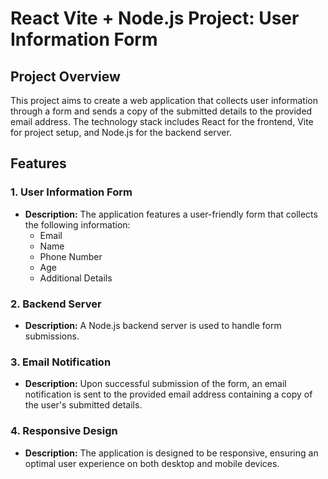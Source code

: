 # React Vite + Node.js Project: User Information Form

## Project Overview

This project aims to create a web application that collects user information through a form and sends a copy of the submitted details to the provided email address. The technology stack includes React for the frontend, Vite for project setup, and Node.js for the backend server.

## Features

### 1. User Information Form

   - **Description:** The application features a user-friendly form that collects the following information:
     - Email
     - Name
     - Phone Number
     - Age
     - Additional Details
       
### 2. Backend Server

   - **Description:** A Node.js backend server is used to handle form submissions.
   
### 3. Email Notification

   - **Description:** Upon successful submission of the form, an email notification is sent to the provided email address containing a copy of the user's submitted details.

### 4. Responsive Design

   - **Description:** The application is designed to be responsive, ensuring an optimal user experience on both desktop and mobile devices.
